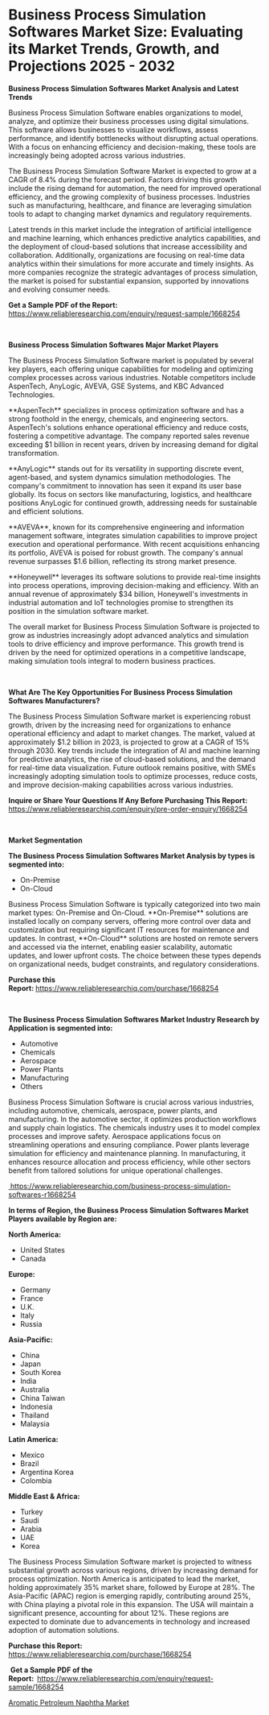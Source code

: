 <p><h1>Business Process Simulation Softwares Market Size: Evaluating its Market Trends, Growth, and Projections 2025 - 2032</h1></p><p><strong>Business Process Simulation Softwares Market Analysis and Latest Trends</strong></p>
<p><p>Business Process Simulation Software enables organizations to model, analyze, and optimize their business processes using digital simulations. This software allows businesses to visualize workflows, assess performance, and identify bottlenecks without disrupting actual operations. With a focus on enhancing efficiency and decision-making, these tools are increasingly being adopted across various industries.</p><p>The Business Process Simulation Software Market is expected to grow at a CAGR of 8.4% during the forecast period. Factors driving this growth include the rising demand for automation, the need for improved operational efficiency, and the growing complexity of business processes. Industries such as manufacturing, healthcare, and finance are leveraging simulation tools to adapt to changing market dynamics and regulatory requirements.</p><p>Latest trends in this market include the integration of artificial intelligence and machine learning, which enhances predictive analytics capabilities, and the deployment of cloud-based solutions that increase accessibility and collaboration. Additionally, organizations are focusing on real-time data analytics within their simulations for more accurate and timely insights. As more companies recognize the strategic advantages of process simulation, the market is poised for substantial expansion, supported by innovations and evolving consumer needs.</p></p>
<p><strong>Get a Sample PDF of the Report:&nbsp;</strong> <a href="https://www.reliableresearchiq.com/enquiry/request-sample/1668254?utm_campaign=3180&utm_medium=2&utm_source=Github&utm_content=ia&utm_term=08032025&utm_id=business-process-simulation-softwares">https://www.reliableresearchiq.com/enquiry/request-sample/1668254</a></p>
<p>&nbsp;</p>
<p><strong>Business Process Simulation Softwares Major Market Players</strong></p>
<p><p>The Business Process Simulation Software market is populated by several key players, each offering unique capabilities for modeling and optimizing complex processes across various industries. Notable competitors include AspenTech, AnyLogic, AVEVA, GSE Systems, and KBC Advanced Technologies.</p><p>**AspenTech** specializes in process optimization software and has a strong foothold in the energy, chemicals, and engineering sectors. AspenTech's solutions enhance operational efficiency and reduce costs, fostering a competitive advantage. The company reported sales revenue exceeding $1 billion in recent years, driven by increasing demand for digital transformation.</p><p>**AnyLogic** stands out for its versatility in supporting discrete event, agent-based, and system dynamics simulation methodologies. The company's commitment to innovation has seen it expand its user base globally. Its focus on sectors like manufacturing, logistics, and healthcare positions AnyLogic for continued growth, addressing needs for sustainable and efficient solutions.</p><p>**AVEVA**, known for its comprehensive engineering and information management software, integrates simulation capabilities to improve project execution and operational performance. With recent acquisitions enhancing its portfolio, AVEVA is poised for robust growth. The company's annual revenue surpasses $1.6 billion, reflecting its strong market presence.</p><p>**Honeywell** leverages its software solutions to provide real-time insights into process operations, improving decision-making and efficiency. With an annual revenue of approximately $34 billion, Honeywell's investments in industrial automation and IoT technologies promise to strengthen its position in the simulation software market.</p><p>The overall market for Business Process Simulation Software is projected to grow as industries increasingly adopt advanced analytics and simulation tools to drive efficiency and improve performance. This growth trend is driven by the need for optimized operations in a competitive landscape, making simulation tools integral to modern business practices.</p></p>
<p>&nbsp;</p>
<p><strong>What Are The Key Opportunities For Business Process Simulation Softwares Manufacturers?</strong></p>
<p><p>The Business Process Simulation Software market is experiencing robust growth, driven by the increasing need for organizations to enhance operational efficiency and adapt to market changes. The market, valued at approximately $1.2 billion in 2023, is projected to grow at a CAGR of 15% through 2030. Key trends include the integration of AI and machine learning for predictive analytics, the rise of cloud-based solutions, and the demand for real-time data visualization. Future outlook remains positive, with SMEs increasingly adopting simulation tools to optimize processes, reduce costs, and improve decision-making capabilities across various industries.</p></p>
<p><strong>Inquire or Share Your Questions If Any Before Purchasing This Report:</strong> <a href="https://www.reliableresearchiq.com/enquiry/pre-order-enquiry/1668254?utm_campaign=3180&utm_medium=2&utm_source=Github&utm_content=ia&utm_term=08032025&utm_id=business-process-simulation-softwares">https://www.reliableresearchiq.com/enquiry/pre-order-enquiry/1668254</a></p>
<p>&nbsp;</p>
<p><strong>Market Segmentation</strong></p>
<p><strong>The Business Process Simulation Softwares Market Analysis by types is segmented into:</strong></p>
<p><ul><li>On-Premise</li><li>On-Cloud</li></ul></p>
<p><p>Business Process Simulation Software is typically categorized into two main market types: On-Premise and On-Cloud. **On-Premise** solutions are installed locally on company servers, offering more control over data and customization but requiring significant IT resources for maintenance and updates. In contrast, **On-Cloud** solutions are hosted on remote servers and accessed via the internet, enabling easier scalability, automatic updates, and lower upfront costs. The choice between these types depends on organizational needs, budget constraints, and regulatory considerations.</p></p>
<p><strong>Purchase this Report:&nbsp;</strong><a href="https://www.reliableresearchiq.com/purchase/1668254?utm_campaign=3180&utm_medium=2&utm_source=Github&utm_content=ia&utm_term=08032025&utm_id=business-process-simulation-softwares">https://www.reliableresearchiq.com/purchase/1668254</a></p>
<p>&nbsp;</p>
<p><strong>The Business Process Simulation Softwares Market Industry Research by Application is segmented into:</strong></p>
<p><ul><li>Automotive</li><li>Chemicals</li><li>Aerospace</li><li>Power Plants</li><li>Manufacturing</li><li>Others</li></ul></p>
<p><p>Business Process Simulation Software is crucial across various industries, including automotive, chemicals, aerospace, power plants, and manufacturing. In the automotive sector, it optimizes production workflows and supply chain logistics. The chemicals industry uses it to model complex processes and improve safety. Aerospace applications focus on streamlining operations and ensuring compliance. Power plants leverage simulation for efficiency and maintenance planning. In manufacturing, it enhances resource allocation and process efficiency, while other sectors benefit from tailored solutions for unique operational challenges.</p></p>
<p><a href="https://www.reliableresearchiq.com/business-process-simulation-softwares-r1668254?utm_campaign=3180&utm_medium=2&utm_source=Github&utm_content=ia&utm_term=08032025&utm_id=business-process-simulation-softwares">&nbsp;https://www.reliableresearchiq.com/business-process-simulation-softwares-r1668254</a></p>
<p><strong>In terms of Region, the Business Process Simulation Softwares Market Players available by Region are:</strong></p>
<p>
    <p> <strong> North America: </strong>
        <ul>
            <li>United States</li>
            <li>Canada</li>
        </ul>
        </p> 
    <p> <strong> Europe: </strong>
        <ul>
            <li>Germany</li>
            <li>France</li>
            <li>U.K.</li>
            <li>Italy</li>
            <li>Russia</li>
        </ul>
        </p> 
    <p> <strong> Asia-Pacific: </strong>
        <ul>
            <li>China</li>
            <li>Japan</li>
            <li>South Korea</li>
            <li>India</li>
            <li>Australia</li>
            <li>China Taiwan</li>
            <li>Indonesia</li>
            <li>Thailand</li>
            <li>Malaysia</li>
        </ul>
        </p> 
    <p> <strong> Latin America: </strong>
        <ul>
            <li>Mexico</li>
            <li>Brazil</li>
            <li>Argentina Korea</li>
            <li>Colombia</li>
        </ul>
        </p> 
    <p> <strong> Middle East & Africa: </strong>
        <ul>
            <li>Turkey</li>
            <li>Saudi</li>
            <li>Arabia</li>
            <li>UAE</li>
            <li>Korea</li>
        </ul>
    </p>
    </p>
<p><p>The Business Process Simulation Software market is projected to witness substantial growth across various regions, driven by increasing demand for process optimization. North America is anticipated to lead the market, holding approximately 35% market share, followed by Europe at 28%. The Asia-Pacific (APAC) region is emerging rapidly, contributing around 25%, with China playing a pivotal role in this expansion. The USA will maintain a significant presence, accounting for about 12%. These regions are expected to dominate due to advancements in technology and increased adoption of automation solutions.</p></p>
<p><strong>Purchase this Report: </strong><a href="https://www.reliableresearchiq.com/purchase/1668254?utm_campaign=3180&utm_medium=2&utm_source=Github&utm_content=ia&utm_term=08032025&utm_id=business-process-simulation-softwares">https://www.reliableresearchiq.com/purchase/1668254</a></p>
<p>&nbsp;<strong>Get a Sample PDF of the Report:&nbsp;&nbsp;</strong><a href="https://www.reliableresearchiq.com/enquiry/request-sample/1668254?utm_campaign=3180&utm_medium=2&utm_source=Github&utm_content=ia&utm_term=08032025&utm_id=business-process-simulation-softwares">https://www.reliableresearchiq.com/enquiry/request-sample/1668254</a></p>
<p><strong></strong></p>
<p><p><a href="https://github.com/akermigarib/Market-Research-Report-List-1/blob/main/aromatic-petroleum-naphtha-market.md?utm_campaign=3180&utm_medium=2&utm_source=Github&utm_content=ia&utm_term=08032025&utm_id=business-process-simulation-softwares">Aromatic Petroleum Naphtha Market</a></p></p>